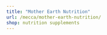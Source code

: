 ```yaml
---
title: "Mother Earth Nutrition"
url: /mecca/mother-earth-nutrition/
shop: nutrition supplements
---
```

